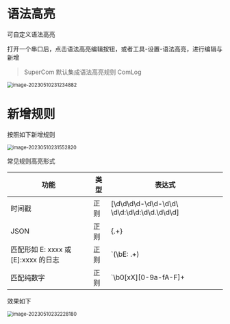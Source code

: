 # 语法高亮

可自定义语法高亮

打开一个串口后，点击语法高亮编辑按钮，或者工具-设置-语法高亮，进行编辑与新增

> SuperCom 默认集成语法高亮规则 ComLog

<img src="https://s1.ax1x.com/2023/05/10/p9rm3IU.png" alt="image-20230510231234882" style="zoom:80%;" />

# 新增规则

按照如下新增规则

<img src="https://s1.ax1x.com/2023/05/10/p9rmGiF.png" alt="image-20230510231552820" style="zoom:80%;" />

常见规则高亮形式

| 功能                                | 类型 | 表达式                                                       |
| ----------------------------------- | ---- | ------------------------------------------------------------ |
| 时间戳                              | 正则 | \[\d\d\d\d-\d\d-\d\d\ \d\d:\d\d:\d\d\.\d\d\d\]               |
| JSON                                | 正则 | \{.+\}                                                       |
| 匹配形如 E: xxxx 或 [E]:xxxx 的日志 | 正则 | `(\bE: .+)|(\[E\]:.+)`                                       |
| 匹配纯数字                          | 正则 | `\b0[xX][0-9a-fA-F]+|(\b\d+(\.[0-9]+)?|\.[0-9]+)([eE][+-]?[0-9]+)?` |

效果如下

<img src="https://s1.ax1x.com/2023/05/10/p9rmYRJ.png" alt="image-20230510232228180" style="zoom:80%;" />







